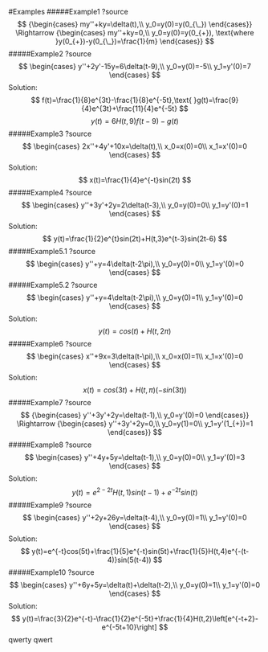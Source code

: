 #Examples
#####Example1
?source
$$
{\begin{cases}
my''+ky=\delta(t),\\
y_0=y(0)=y(0_{\_})
\end{cases}}
\Rightarrow
{\begin{cases}
my''+ky=0,\\
y_0=y(0)=y(0_{+}), \text{where }y(0_{+})-y(0_{\_})=\frac{1}{m}
\end{cases}}
$$
#####Example2
?source
$$
\begin{cases}
y''+2y'-15y=6\delta(t-9),\\
y_0=y(0)=-5\\
y_1=y'(0)=7
\end{cases}
$$
Solution:
$$
f(t)=\frac{1}{8}e^{3t}-\frac{1}{8}e^{-5t},\text{ }g(t)=\frac{9}{4}e^{3t}+\frac{11}{4}e^{-5t}
$$
$$
y(t)=6H(t,9)f(t-9)-g(t)
$$
#####Example3
?source
$$
\begin{cases}
2x''+4y'+10x=\delta(t),\\
x_0=x(0)=0\\
x_1=x'(0)=0
\end{cases}
$$
Solution:
$$
x(t)=\frac{1}{4}e^{-t}sin(2t)
$$
#####Example4
?source
$$
\begin{cases}
y''+3y'+2y=2\delta(t-3),\\
y_0=y(0)=0\\
y_1=y'(0)=1
\end{cases}
$$
Solution:
$$
y(t)=\frac{1}{2}e^{t}sin(2t)+H(t,3)e^{t-3}sin(2t-6)
$$
#####Example5.1
?source
$$
\begin{cases}
y''+y=4\delta(t-2\pi),\\
y_0=y(0)=0\\
y_1=y'(0)=0
\end{cases}
$$
#####Example5.2
?source
$$
\begin{cases}
y''+y=4\delta(t-2\pi),\\
y_0=y(0)=1\\
y_1=y'(0)=0
\end{cases}
$$
Solution:
$$
y(t)=cos(t)+H(t,2\pi)
$$
#####Example6
?source
$$
\begin{cases}
x''+9x=3\delta(t-\pi),\\
x_0=x(0)=1\\
x_1=x'(0)=0
\end{cases}
$$
Solution:
$$
x(t)=cos(3t)+H(t,\pi)(-sin(3t))
$$
#####Example7
?source
$$
{\begin{cases}
y''+3y'+2y=\delta(t-1),\\
y_0=y'(0)=0
\end{cases}}
\Rightarrow
{\begin{cases}
y''+3y'+2y=0,\\
y_0=y(1)=0\\
y_1=y'(1_{+})=1
\end{cases}}
$$
#####Example8
?source
$$
\begin{cases}
y''+4y+5y=\delta(t-1),\\
y_0=y(0)=0\\
y_1=y'(0)=3
\end{cases}
$$
Solution:
$$
y(t)=e^{2-2t}H(t,1)sin(t-1)+e^{-2t}sin(t)
$$
#####Example9
?source
$$
\begin{cases}
y''+2y+26y=\delta(t-4),\\
y_0=y(0)=1\\
y_1=y'(0)=0
\end{cases}
$$
Solution:
$$
y(t)=e^{-t}cos(5t)+\frac{1}{5}e^{-t}sin(5t)+\frac{1}{5}H(t,4)e^{-(t-4)}sin(5(t-4))
$$
#####Example10
?source
$$
\begin{cases}
y''+6y+5y=\delta(t)+\delta(t-2),\\
y_0=y(0)=1\\
y_1=y'(0)=0
\end{cases}
$$
Solution:
$$
y(t)=\frac{3}{2}e^{-t}-\frac{1}{2}e^{-5t}+\frac{1}{4}H(t,2)\left[e^{-t+2}-e^{-5t+10}\right]
$$
qwerty
qwert
